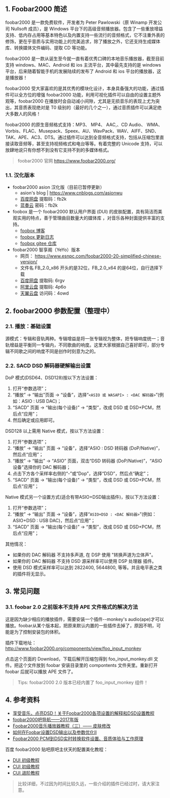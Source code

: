 ## 1. Foobar2000 简述

foobar2000 是一款免费软件，开发者为 Peter Pawlowski（原 Winamp 开发公司 Nullsoft 成员），是 Windows 平台下的高级音频播放器。包含了一些重放增益支持、低内存占用等基本特色以及内置支持一些流行的音频格式，它不注重外表的修饰，更在乎音质与实用功能上的完美追求，除了播放之外，它还支持生成媒体库、转换媒体文件编码、提取 CD 等功能。

foobar2000 是一款从诞生至今就一直有着优秀口碑的本地音乐播放器，截至目前支持 windows、MAC、Android 和 ios 主流平台，其中最先支持的是 windows 平台，后来随着智能手机的发展陆续的发布了 Android 和 ios 平台的播放器，这是播放器！

foobar2000 受大家喜欢的是其优秀的模块化设计，本身具备强大的功能，通过插件可以全方位的增强 foobar2000 功能，利用可视化插件可以自由的设置主题外观等，foobar2000 在播放时会自动减小间隙，尤其是无损音乐的表现上尤为突出，其音质表现绝对是 T0 级别的（最好的几个之一），通过音质插件可以满足绝大多数人的风格！

foobar2000 的原生音频格式支持：MP3、 MP4、 AAC,、CD Audio、 WMA、 Vorbis、FLAC、Musepack、Speex、AU、WavPack、WAV、AIFF、SND、TAK、APE、AC3、DTS。通过插件可以达到全音频格式支持，包括从压缩包里直接读取音频等，甚至支持视频格式和电台等等。有着完整的 Unicode 支持，可以放肆地说只有你想不到没有它支持不到的多媒体格式。

> foobar2000 官网  https://www.foobar2000.org/

### 1.1. 汉化版本

- foobar2000 asion 汉化版（目前已暂停更新）
   - asion's blog | https://www.cnblogs.com/asionwu
   - [百度网盘](https://pan.baidu.com/s/1wVbB24nSlwiHJWzJOagF9g?pwd=fb2k) 提取码：fb2k
   - [蓝奏云](https://wwi.lanzoup.com/b0jitwwf) 密码：fb2k
- foobox 是一个 foobar2000 默认用户界面 (DUI) 的皮肤配置，具有简洁而美观实用的特点，善于管理曲目数量大的媒体库 ，对音乐各种封面提供丰富的支持。
    - [foobox 博客](https://dream7180.gitee.io/2023/foobox-release/)
    - [foobox 更新日志](https://dream7180.gitee.io/2023/foobox-changelog/)
    - [foobox gitee 仓库](https://gitee.com/dream7180/foobox-cn)
- foobar2000 智享阁（YeYo）版本
   - 网页： https://www.esnpc.com/foobar2000-20-simplified-chinese-version/
   - 文件名 FB_2.0_x86 开头的是32位，FB_2.0_x64 的是64位，自行选择下载
   - [百度网盘](https://pan.baidu.com/s/1iOPyEPf_pcZDbl3AbWSEYQ) 提取码: 6rgv
   - [阿里云盘](https://www.aliyundrive.com/s/6Ly1isy9bwD) 提取码: 4p6o
   - [天翼云盘](https://cloud.189.cn/web/share?code=mYvAnivuIbIv) 访问码：4owd

## 2. foobar2000 参数配置（整理中）

### 2.1. 播放：基础设置

源模式：专辑和音轨两种。专辑增益是将一张专辑视为整体，把专辑响度统一；音轨增益是平衡同一专辑内，不同歌曲的响度。这里大家根据自己喜好即可，部分专辑不同歌之间的响度不同是创作时刻意为之的。

### 2.2. SACD DSD 解码器硬解输出设置

DoP 模式(DSD64、DSD128)按以下方法设置：

1. 打开“参数选项”；
2. “播放” -> “输出”页面 -> “设备”，选择“`<ASIO 或 WASAPI> : <DAC 解码器>`”(例如：ASIO : USB DAC)；
3. “SACD” 页面 -> “输出(每个设备)” -> “类型”，改成 DSD 或 DSD+PCM，然后点“应用”；
4. 然后确定或应用即可。

DSD128 以上需用 Native 模式，按以下方法设置：

1. 打开“参数选项”；
2. “播放” -> “输出” 页面 -> “设备”，选择“ASIO : DSD 转码器 (DoP/Native)”，然后点“应用”；
3. “播放” -> “输出” -> “ASIO” 页面，双击“DSD 转码器 (DoP/Native)”，“ASIO 设备”选择你的 DAC 解码器；
4. 点击下方各个采样率右侧的“-”或“Dop”，选择“DSD”，然后点“确定”；
5. “SACD” 页面 -> “输出(每个设备)” -> “类型”，改成 DSD 或 DSD+PCM，然后点“应用”；

Native 模式另一个设置方式(适合有带ASIO+DSD输出插件)，按以下方法设置：

1. 打开“参数选项”；
2. “播放” -> “输出” 页面 -> “设备”，选择“`ASIO+DSD : <DAC 解码器>`”(例如：ASIO+DSD : USB DAC)，然后点“应用”；
3. “SACD” 页面 -> “输出(每个设备)” -> “类型”，改成 DSD 或 DSD+PCM，然后点“应用”；

其他情况：

- 如果你的 DAC 解码器 不支持多声道, 在 DSP 使用 "转换声道为立体声"。
- 如果你的 DAC 解码器 不支持 DSD 源采样率可以使用 DSP 处理器 插件。
- 使用 DSD 模式采样率可以达到 2822400, 5644800, 等等。并且电平表之类的插件将无显示。

## 3. 常见问题

### 3.1. foobar 2.0 之前版本不支持 APE 文件格式的解决方法

这是因为缺少相应的播放插件，需要安装一个插件--monkey's audio(ape)才可以播放。foobar从某个版本起，把原来默认内置的一些插件去掉了，原因不明，可能是为了控制安装包的体积。

插件下载地址：http://www.foobar2000.org/components/view/foo_input_monkey

点击这个页面的 Download，下载后解开压缩包得到 foo_input_monkey.dll 文件。把这个文件放到 foobar 安装目录里的 compontents 文件夹里。重新打开 foobar 后就可以播放 APE 文件了。	

> Tips: foobar2000 2.0 版本已经内置了 foo_input_monkey 组件！

## 4. 参考资料

- [享受音乐，点亮DSD！关于Foobar2000各项设置的解释和DSD设置教程](https://www.bilibili.com/read/cv16375348/)
- [foobar2000吧导航——2017年版](https://tieba.baidu.com/p/4923037044)
- [Foobar2000音乐播放器教程（三）—— 皮肤修改](https://tieba.baidu.com/p/2711054973)
- [如何在Foobar设置DSD输出以及参数优化II](https://zhuanlan.zhihu.com/p/543685453)
- [Foobar2000 PCM到DSD实时转换软件设置、音质体验与工作原理](https://www.audioapp.cn/bbs/thread-175874-1-1.html)

百度 foobar2000 贴吧原吧主伏天的配置美化教程：

- [DUI 初级教程](http://tieba.baidu.com/p/2093467342)
- [CUI 初级教程](http://tieba.baidu.com/p/2093606833)
- [CUI 进阶教程](http://tieba.baidu.com/p/2237071201)

> 比较详细，不过因为时间比较久远，一些介绍的插件已经过时，请大家注意。
